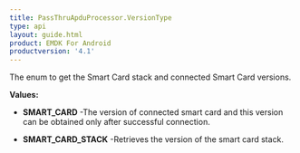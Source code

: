 ```yaml
---
title: PassThruApduProcessor.VersionType
type: api
layout: guide.html
product: EMDK For Android
productversion: '4.1'
---
```



The enum to get the Smart Card stack and connected Smart Card versions.

**Values:**

* **SMART_CARD** -The version of connected smart card and this version can be obtained
 only after successful connection.

* **SMART_CARD_STACK** -Retrieves the version of the smart card stack.












